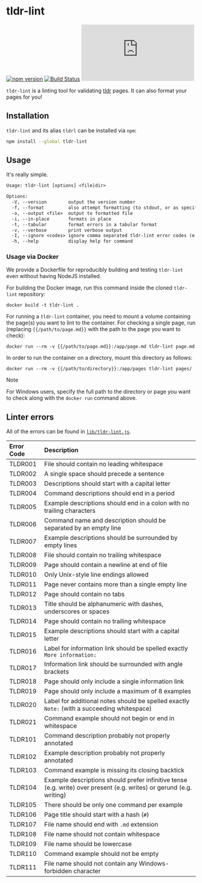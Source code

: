# tldr-lint

[![npm version][npm-image]][npm-url]
[![Build Status][github-actions-image]][github-actions-url]
[![Matrix chat][matrix-image]][matrix-url]

`tldr-lint` is a linting tool for validating [tldr](https://github.com/tldr-pages/tldr) pages.
It can also format your pages for you!

## Installation

`tldr-lint` and its alias `tldrl` can be installed via `npm`:

```sh
npm install --global tldr-lint
```

## Usage

It's really simple.

```txt
Usage: tldr-lint [options] <file|dir>

Options:
  -V, --version        output the version number
  -f, --format         also attempt formatting (to stdout, or as specified by -o)
  -o, --output <file>  output to formatted file
  -i, --in-place       formats in place
  -t, --tabular        format errors in a tabular format
  -v, --verbose        print verbose output
  -I, --ignore <codes> ignore comma separated tldr-lint error codes (e.g. "TLDR001,TLDR0014")
  -h, --help           display help for command
```

### Usage via Docker

We provide a Dockerfile for reproducibly building and testing `tldr-lint` even without having NodeJS installed.

For building the Docker image, run this command inside the cloned `tldr-lint` repository:

`docker build -t tldr-lint .`

For running a `tldr-lint` container, you need to mount a volume containing the page(s) you want to lint to the container.
For checking a single page, run (replacing `{{/path/to/page.md}}` with the path to the page you want to check):

`docker run --rm -v {{/path/to/page.md}}:/app/page.md tldr-lint page.md`

In order to run the container on a directory, mount this directory as follows:

`docker run --rm -v {{/path/to/directory}}:/app/pages tldr-lint pages/`

> [!NOTE]
> For Windows users, specify the full path to the directory or page you want to check along with the `docker run` command above.

## Linter errors

All of the errors can be found in [`lib/tldr-lint.js`](./lib/tldr-lint.js).

Error Code  | Description
:---------- | :-----------
TLDR001     | File should contain no leading whitespace
TLDR002     | A single space should precede a sentence
TLDR003     | Descriptions should start with a capital letter
TLDR004     | Command descriptions should end in a period
TLDR005     | Example descriptions should end in a colon with no trailing characters
TLDR006     | Command name and description should be separated by an empty line
TLDR007     | Example descriptions should be surrounded by empty lines
TLDR008     | File should contain no trailing whitespace
TLDR009     | Page should contain a newline at end of file
TLDR010     | Only Unix-style line endings allowed
TLDR011     | Page never contains more than a single empty line
TLDR012     | Page should contain no tabs
TLDR013     | Title should be alphanumeric with dashes, underscores or spaces
TLDR014     | Page should contain no trailing whitespace
TLDR015     | Example descriptions should start with a capital letter
TLDR016     | Label for information link should be spelled exactly `More information: `
TLDR017     | Information link should be surrounded with angle brackets
TLDR018     | Page should only include a single information link
TLDR019     | Page should only include a maximum of 8 examples
TLDR020     | Label for additional notes should be spelled exactly `Note:` (with a succeeding whitespace)
TLDR021     | Command example should not begin or end in whitespace
TLDR101     | Command description probably not properly annotated
TLDR102     | Example description probably not properly annotated
TLDR103     | Command example is missing its closing backtick
TLDR104     | Example descriptions should prefer infinitive tense (e.g. write) over present (e.g. writes) or gerund (e.g. writing)
TLDR105     | There should be only one command per example
TLDR106     | Page title should start with a hash (`#`)
TLDR107     | File name should end with `.md` extension
TLDR108     | File name should not contain whitespace
TLDR109     | File name should be lowercase
TLDR110     | Command example should not be empty
TLDR111     | File name should not contain any Windows-forbidden character

[npm-url]: https://www.npmjs.com/package/tldr-lint
[npm-image]: https://img.shields.io/npm/v/tldr-lint.svg

[github-actions-url]: https://github.com/tldr-pages/tldr-lint/actions
[github-actions-image]: https://img.shields.io/github/actions/workflow/status/tldr-pages/tldr-lint/test.yml?branch=main

[matrix-url]: https://matrix.to/#/#tldr-pages:matrix.org
[matrix-image]: https://img.shields.io/matrix/tldr-pages:matrix.org?label=chat+on+matrix
